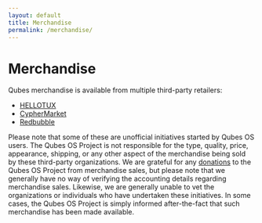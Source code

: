 ```yaml
---
layout: default
title: Merchandise
permalink: /merchandise/
---
```


# Merchandise

Qubes merchandise is available from multiple third-party retailers:

 - [HELLOTUX]
 - [CypherMarket]
 - [Redbubble]

Please note that some of these are unofficial initiatives started by Qubes OS users.
The Qubes OS Project is not responsible for the type, quality, price, appearance, shipping, or any other aspect of the merchandise being sold by these third-party organizations.
We are grateful for any [donations] to the Qubes OS Project from merchandise sales, but please note that we generally have no way of verifying the accounting details regarding merchandise sales.
Likewise, we are generally unable to vet the organizations or individuals who have undertaken these initiatives.
In some cases, the Qubes OS Project is simply informed after-the-fact that such merchandise has been made available.


[HELLOTUX]: https://www.hellotux.com/qubesos
[CypherMarket]: https://cyphermarket.com/product-tag/qubes/
[Redbubble]: https://www.redbubble.com/people/verifiablelist/works/41211269-qubes-os
[donations]: /donate/

